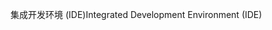 <span data-ttu-id="9eeb9-101">集成开发环境 (IDE)</span><span class="sxs-lookup"><span data-stu-id="9eeb9-101">Integrated Development Environment (IDE)</span></span>